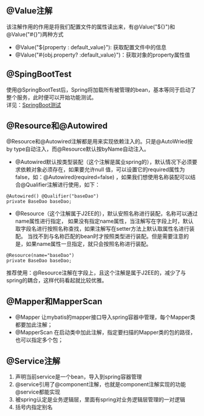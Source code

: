 ## @Value注解
该注解作用的作用是将我们配置文件的属性读出来，有@Value("${}")和@Value("#{}")两种方式
* @Value("${property : default_value}"): 获取配置文件中的信息
* @Value("#{obj.property? :default_value}")：获取对象的property属性值

## @SpingBootTest
使用@SpringBootTest后，Spring将加载所有被管理的bean，基本等同于启动了整个服务，此时便可以开始功能测试。    
详见：[SpringBoot测试](https://github.com/shukyoo/notes/blob/master/java/Spring/SpringBoot%E6%B5%8B%E8%AF%95.md)

## @Resource和@Autowired
@Resource和@Autowired注解都是用来实现依赖注入的。只是@AutoWried按by type自动注入，而@Resource默认按byName自动注入。
* @Autowired默认按类型装配（这个注解是属业spring的），默认情况下必须要求依赖对象必须存在，如果要允许null 值，可以设置它的required属性为false，如：@Autowired(required=false) ，如果我们想使用名称装配可以结合@Qualifier注解进行使用，如下： 
```
@Autowired() @Qualifier("baseDao")     
private BaseDao baseDao;   
```
* @Resource（这个注解属于J2EE的），默认安照名称进行装配，名称可以通过name属性进行指定， 
如果没有指定name属性，当注解写在字段上时，默认取字段名进行按照名称查找，如果注解写在setter方法上默认取属性名进行装配。 当找不到与名称匹配的bean时才按照类型进行装配。但是需要注意的是，如果name属性一旦指定，就只会按照名称进行装配。
```
@Resource(name="baseDao")     
private BaseDao baseDao;
```
推荐使用：@Resource注解在字段上，且这个注解是属于J2EE的，减少了与spring的耦合，这样代码看起就比较优雅。

## @Mapper和MapperScan
* @Mapper 让mybatis的mapper接口导入spring容器中管理，每个Mapper类都要加此注解；
* @MapperScan 在启动类中加此注解，指定要扫描的Mapper类的包的路径，也可以指定多个包；

## @Service注解
1. 声明当前service是一个bean，导入到spring容器管理
2. @service引用了@component注解，也就是component注解实现的功能@service都能实现
3. 被spring认定是业务逻辑层，里面有spring对业务逻辑层管理的一对逻辑
4. 括号内指定别名
